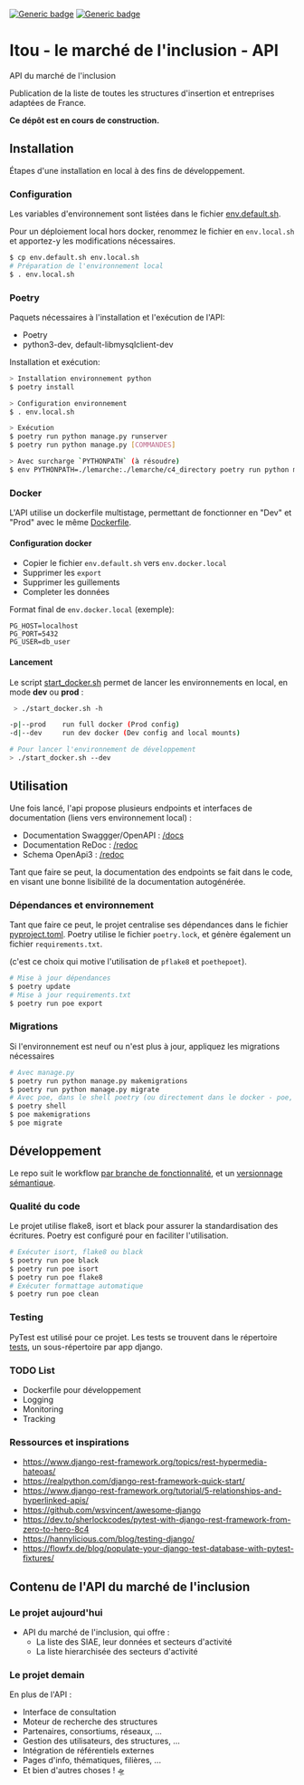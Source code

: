[![Generic badge](https://img.shields.io/badge/ITOU-Oh_Oui-lightgreen.svg)](https://shields.io/)
[![Generic badge](https://img.shields.io/badge/État-En_Construction-yellow.svg)](https://shields.io/)
# Itou - le marché de l'inclusion - API
API du marché de l'inclusion

Publication de la liste de toutes les structures d'insertion et entreprises adaptées de France.

**Ce dépôt est en cours de construction.**

## Installation
Étapes d'une installation en local à des fins de développement.

### Configuration
Les variables d'environnement sont listées dans le fichier [env.default.sh](env.default.sh).

Pour un déploiement local hors docker, renommez le fichier en `env.local.sh` et apportez-y les modifications nécessaires.
```bash
$ cp env.default.sh env.local.sh
# Préparation de l'environnement local
$ . env.local.sh
```

### Poetry
Paquets nécessaires à l'installation et l'exécution de l'API:
- Poetry
- python3-dev, default-libmysqlclient-dev

Installation et exécution:
```bash
> Installation environnement python
$ poetry install

> Configuration environnement
$ . env.local.sh

> Exécution 
$ poetry run python manage.py runserver
$ poetry run python manage.py [COMMANDES]

> Avec surcharge `PYTHONPATH` (à résoudre)
$ env PYTHONPATH=./lemarche:./lemarche/c4_directory poetry run python manage.py [COMMANDES]
```

### Docker
L'API utilise un dockerfile multistage, permettant de fonctionner en "Dev" et "Prod" avec le même [Dockerfile](./Dockerfile).

#### Configuration docker

- Copier le fichier `env.default.sh` vers `env.docker.local`
- Supprimer les `export`
- Supprimer les guillements
- Completer les données

Format final de `env.docker.local` (exemple):
```
PG_HOST=localhost
PG_PORT=5432
PG_USER=db_user
```

#### Lancement
Le script [start_docker.sh](./start_docker.sh) permet de lancer les environnements en local, en mode **dev** ou **prod** :

```bash
 > ./start_docker.sh -h

-p|--prod    run full docker (Prod config)
-d|--dev     run dev docker (Dev config and local mounts)

# Pour lancer l'environnement de développement
> ./start_docker.sh --dev
```

## Utilisation
Une fois lancé, l'api propose plusieurs endpoints et interfaces de documentation (liens vers environnement local) :

- Documentation Swaggger/OpenAPI : [/docs](http://localhost:8000/docs)
- Documentation ReDoc : [/redoc](http://localhost:8000/redoc)
- Schema OpenApi3 : [/redoc](http://localhost:8000/schema)

Tant que faire se peut, la documentation des endpoints se fait dans le code, en visant une bonne lisibilité
de la documentation autogénérée.

### Dépendances et environnement
Tant que faire ce peut, le projet centralise ses dépendances dans le fichier [pyproject.toml](pyproject.toml).
Poetry utilise le fichier `poetry.lock`, et génère également un fichier `requirements.txt`.

(c'est ce choix qui motive l'utilisation de `pflake8` et `poethepoet`).

```bash
# Mise à jour dépendances
$ poetry update
# Mise à jour requirements.txt
$ poetry run poe export
```

### Migrations
Si l'environnement est neuf ou n'est plus à jour, appliquez les migrations nécessaires

```bash
# Avec manage.py
$ poetry run python manage.py makemigrations
$ poetry run python manage.py migrate
# Avec poe, dans le shell poetry (ou directement dans le docker - poe, pas poetry)
$ poetry shell
$ poe makemigrations
$ poe migrate
```

## Développement
Le repo suit le workflow [par branche de fonctionnalité](https://www.atlassian.com/fr/git/tutorials/comparing-workflows/feature-branch-workflow), 
et un [versionnage sémantique](CHANGELOG.md).

### Qualité du code
Le projet utilise flake8, isort et black pour assurer la standardisation des écritures.
Poetry est configuré pour en faciliter l'utilisation.

```bash
# Exécuter isort, flake8 ou black
$ poetry run poe black
$ poetry run poe isort
$ poetry run poe flake8
# Exécuter formattage automatique
$ poetry run poe clean
```

### Testing
PyTest est utilisé pour ce projet. Les tests se trouvent dans le répertoire [tests](tests),
un sous-répertoire par app django.

### TODO List
- Dockerfile pour développement
- Logging
- Monitoring
- Tracking

### Ressources et inspirations
- https://www.django-rest-framework.org/topics/rest-hypermedia-hateoas/
- https://realpython.com/django-rest-framework-quick-start/
- https://www.django-rest-framework.org/tutorial/5-relationships-and-hyperlinked-apis/
- https://github.com/wsvincent/awesome-django
- https://dev.to/sherlockcodes/pytest-with-django-rest-framework-from-zero-to-hero-8c4
- https://hannylicious.com/blog/testing-django/
- https://flowfx.de/blog/populate-your-django-test-database-with-pytest-fixtures/

## Contenu de l'API du marché de l'inclusion
### Le projet aujourd'hui
- API du marché de l'inclusion, qui offre :
    - La liste des SIAE, leur données et secteurs d'activité
    - La liste hierarchisée des secteurs d'activité

### Le projet demain
En plus de l'API :
- Interface de consultation
- Moteur de recherche des structures
- Partenaires, consortiums, réseaux, ...
- Gestion des utilisateurs, des structures, ...
- Intégration de référentiels externes
- Pages d'info, thématiques, filières, ...
- Et bien d'autres choses ! 🛸
